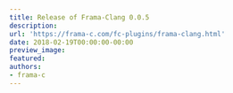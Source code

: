 ```yaml
---
title: Release of Frama-Clang 0.0.5
description:
url: 'https://frama-c.com/fc-plugins/frama-clang.html'
date: 2018-02-19T00:00:00-00:00
preview_image:
featured:
authors:
- frama-c
---
```



